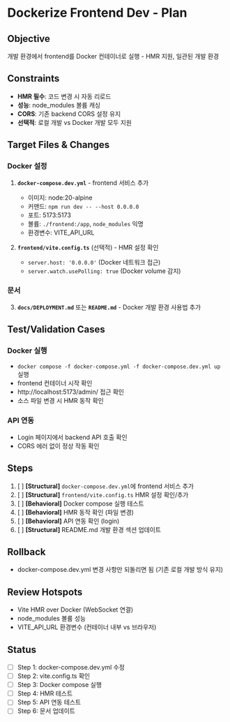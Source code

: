 # Dockerize Frontend Dev - Plan

## Objective
개발 환경에서 frontend를 Docker 컨테이너로 실행 - HMR 지원, 일관된 개발 환경

## Constraints
- **HMR 필수**: 코드 변경 시 자동 리로드
- **성능**: node_modules 볼륨 캐싱
- **CORS**: 기존 backend CORS 설정 유지
- **선택적**: 로컬 개발 vs Docker 개발 모두 지원

## Target Files & Changes

### Docker 설정
1. **`docker-compose.dev.yml`** - frontend 서비스 추가
   - 이미지: node:20-alpine
   - 커맨드: `npm run dev -- --host 0.0.0.0`
   - 포트: 5173:5173
   - 볼륨: `./frontend:/app`, `node_modules` 익명
   - 환경변수: VITE_API_URL

2. **`frontend/vite.config.ts`** (선택적) - HMR 설정 확인
   - `server.host: '0.0.0.0'` (Docker 네트워크 접근)
   - `server.watch.usePolling: true` (Docker volume 감지)

### 문서
3. **`docs/DEPLOYMENT.md`** 또는 **`README.md`** - Docker 개발 환경 사용법 추가

## Test/Validation Cases

### Docker 실행
- `docker compose -f docker-compose.yml -f docker-compose.dev.yml up` 실행
- frontend 컨테이너 시작 확인
- http://localhost:5173/admin/ 접근 확인
- 소스 파일 변경 시 HMR 동작 확인

### API 연동
- Login 페이지에서 backend API 호출 확인
- CORS 에러 없이 정상 작동 확인

## Steps

1. [ ] **[Structural]** `docker-compose.dev.yml`에 frontend 서비스 추가
2. [ ] **[Structural]** `frontend/vite.config.ts` HMR 설정 확인/추가
3. [ ] **[Behavioral]** Docker compose 실행 테스트
4. [ ] **[Behavioral]** HMR 동작 확인 (파일 변경)
5. [ ] **[Behavioral]** API 연동 확인 (login)
6. [ ] **[Structural]** README.md 개발 환경 섹션 업데이트

## Rollback
- docker-compose.dev.yml 변경 사항만 되돌리면 됨 (기존 로컬 개발 방식 유지)

## Review Hotspots
- Vite HMR over Docker (WebSocket 연결)
- node_modules 볼륨 성능
- VITE_API_URL 환경변수 (컨테이너 내부 vs 브라우저)

## Status
- [ ] Step 1: docker-compose.dev.yml 수정
- [ ] Step 2: vite.config.ts 확인
- [ ] Step 3: Docker compose 실행
- [ ] Step 4: HMR 테스트
- [ ] Step 5: API 연동 테스트
- [ ] Step 6: 문서 업데이트
